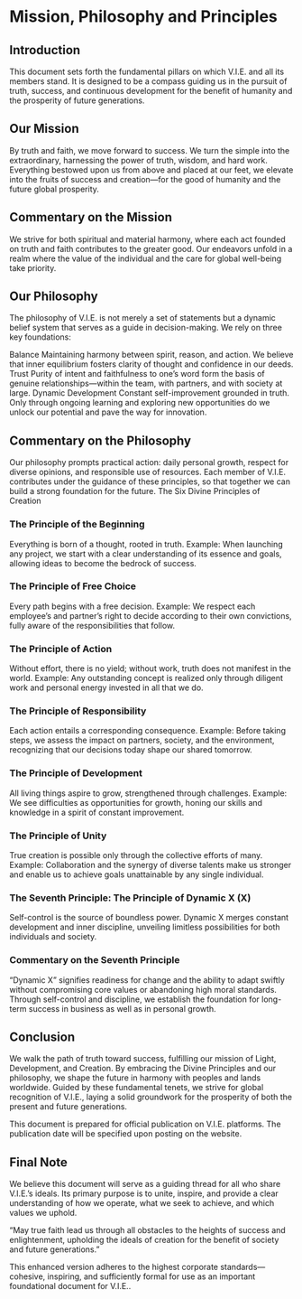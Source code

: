 # Mission, Philosophy and Principles

## Introduction
This document sets forth the fundamental pillars on which V.I.E. and all its members stand. It is designed to be a compass guiding us in the pursuit of truth, success, and continuous development for the benefit of humanity and the prosperity of future generations.

## Our Mission

By truth and faith, we move forward to success.
We turn the simple into the extraordinary, harnessing the power of truth, wisdom, and hard work.
Everything bestowed upon us from above and placed at our feet, we elevate into the fruits of success and creation—for the good of humanity and the future global prosperity.

## Commentary on the Mission

We strive for both spiritual and material harmony, where each act founded on truth and faith contributes to the greater good.
Our endeavors unfold in a realm where the value of the individual and the care for global well-being take priority.

## Our Philosophy

The philosophy of V.I.E. is not merely a set of statements but a dynamic belief system that serves as a guide in decision-making. We rely on three key foundations:

Balance Maintaining harmony between spirit, reason, and action. We believe that inner equilibrium fosters clarity of thought and confidence in our deeds.
Trust Purity of intent and faithfulness to one’s word form the basis of genuine relationships—within the team, with partners, and with society at large.
Dynamic Development Constant self-improvement grounded in truth. Only through ongoing learning and exploring new opportunities do we unlock our potential and pave the way for innovation.

## Commentary on the Philosophy

Our philosophy prompts practical action: daily personal growth, respect for diverse opinions, and responsible use of resources.
Each member of V.I.E. contributes under the guidance of these principles, so that together we can build a strong foundation for the future.
The Six Divine Principles of Creation

### The Principle of the Beginning 
Everything is born of a thought, rooted in truth. Example: When launching any project, we start with a clear understanding of its essence and goals, allowing ideas to become the bedrock of success.
### The Principle of Free Choice 
Every path begins with a free decision. Example: We respect each employee’s and partner’s right to decide according to their own convictions, fully aware of the responsibilities that follow.
### The Principle of Action 
Without effort, there is no yield; without work, truth does not manifest in the world. Example: Any outstanding concept is realized only through diligent work and personal energy invested in all that we do.
### The Principle of Responsibility 
Each action entails a corresponding consequence. Example: Before taking steps, we assess the impact on partners, society, and the environment, recognizing that our decisions today shape our shared tomorrow.
### The Principle of Development 
All living things aspire to grow, strengthened through challenges. Example: We see difficulties as opportunities for growth, honing our skills and knowledge in a spirit of constant improvement.
### The Principle of Unity 
True creation is possible only through the collective efforts of many. Example: Collaboration and the synergy of diverse talents make us stronger and enable us to achieve goals unattainable by any single individual.

### The Seventh Principle: The Principle of Dynamic X (X)
Self-control is the source of boundless power.
Dynamic X merges constant development and inner discipline, unveiling limitless
possibilities for both individuals and society.

### Commentary on the Seventh Principle
“Dynamic X” signifies readiness for change and the ability to adapt swiftly without compromising core values or abandoning high moral standards.
Through self-control and discipline, we establish the foundation for long-term success in business as well as in personal growth.

## Conclusion

We walk the path of truth toward success, fulfilling our mission of Light, Development, and Creation. By embracing the Divine Principles and our philosophy, we shape the future in harmony with peoples and lands worldwide. Guided by these fundamental tenets, we strive for global recognition of V.I.E., laying a solid groundwork for the prosperity of both the present and future generations.

This document is prepared for official publication on V.I.E. platforms. The publication date will be specified upon posting on the website.

## Final Note

We believe this document will serve as a guiding thread for all who share V.I.E.’s ideals. Its primary purpose is to unite, inspire, and provide a clear understanding of how we operate, what we seek to achieve, and which values we uphold.

“May true faith lead us through all obstacles to the heights of success and enlightenment, upholding the ideals of creation for the benefit of society and future generations.”

This enhanced version adheres to the highest corporate standards—cohesive, inspiring, and sufficiently formal for use as an important foundational document for V.I.E..
